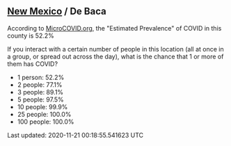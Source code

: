 
## [New Mexico](/united-states/new-mexico) / De Baca

According to [MicroCOVID.org](http://microcovid.org),
the "Estimated Prevalence" of COVID in this county is 52.2%

If you interact with a certain number of people in this location
(all at once in a group, or spread out across the day), what is the chance that
1 or more of them has COVID?

- 1 person: 52.2%
- 2 people: 77.1%
- 3 people: 89.1%
- 5 people: 97.5%
- 10 people: 99.9%
- 25 people: 100.0%
- 100 people: 100.0%

Last updated: 2020-11-21 00:18:55.541623 UTC
